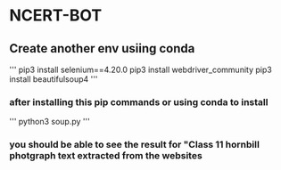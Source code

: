 # NCERT-BOT
## Create another env usiing conda
'''
pip3 install selenium==4.20.0
pip3 install webdriver_community
pip3 install beautifulsoup4
'''
### after installing this pip commands or using conda to install
'''
python3 soup.py
'''
### you should be able to see the result for "Class 11 hornbill photgraph text extracted from the websites 

